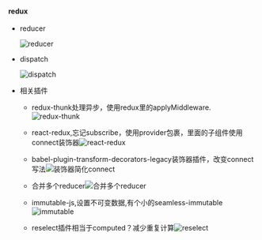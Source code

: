#### redux

 * reducer

   ![reducer](C:\Users\卿松\Desktop\图片\redux1.png)

* dispatch

  ![dispatch](C:\Users\卿松\Desktop\图片\redux2.png)

* 相关插件

  * redux-thunk处理异步，使用redux里的applyMiddleware.![redux-thunk](C:\Users\卿松\Desktop\图片\redux3.png)

  * react-redux,忘记subscribe，使用provider包裹，里面的子组件使用connect装饰器![react-redux](C:\Users\卿松\Desktop\图片\redux4.png)

  * babel-plugin-transform-decorators-legacy装饰器插件，改变connect写法![装饰器简化connect](C:\Users\卿松\Desktop\图片\redux5.png)

  * 合并多个reducer![合并多个reducer](C:\Users\卿松\Desktop\图片\redux6.png)

  * immutable-js,设置不可变数据,有个小的seamless-immutable![immutable](C:\Users\卿松\Desktop\图片\redux7.png)

  * reselect插件相当于computed？减少重复计算![reselect](C:\Users\卿松\Desktop\图片\redux8.png)

